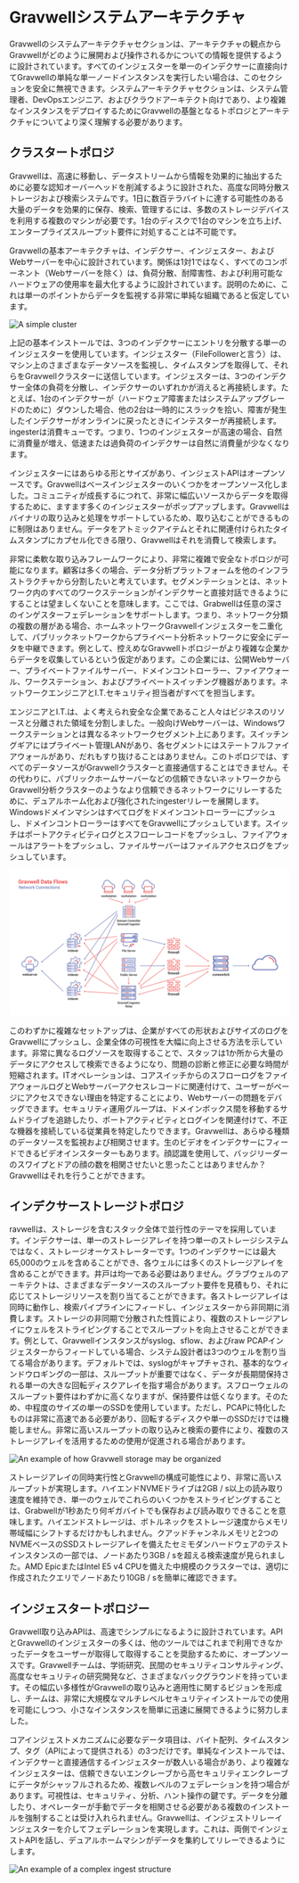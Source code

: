 # Gravwellシステムアーキテクチャ

Gravwellのシステムアーキテクチャセクションは、アーキテクチャの観点からGravwellがどのように展開および操作されるかについての情報を提供するように設計されています。すべてのインジェスターを単一のインデクサーに直接向けてGravwellの単純な単一ノードインスタンスを実行したい場合は、このセクションを安全に無視できます。システムアーキテクチャセクションは、システム管理者、DevOpsエンジニア、およびクラウドアーキテクト向けであり、より複雑なインスタンスをデプロイするためにGravwellの基盤となるトポロジとアーキテクチャについてより深く理解する必要があります。

## クラスタートポロジ

Gravwellは、高速に移動し、データストリームから情報を効果的に抽出するために必要な認知オーバーヘッドを削減するように設計された、高度な同時分散ストレージおよび検索システムです。1日に数百テラバイトに達する可能性のある大量のデータを効果的に保存、検索、管理するには、多数のストレージデバイスを利用する複数のマシンが必要です。1台のディスクで1台のマシンを立ち上げ、エンタープライズスループット要件に対処することは不可能です。

Gravwellの基本アーキテクチャは、インデクサー、インジェスター、およびWebサーバーを中心に設計されています。関係は1対1ではなく、すべてのコンポーネント（Webサーバーを除く）は、負荷分散、耐障害性、および利用可能なハードウェアの使用率を最大化するように設計されています。説明のために、これは単一のポイントからデータを監視する非常に単純な組織であると仮定しています。

![A simple cluster](SimpleCluster.png)

上記の基本インストールでは、3つのインデクサーにエントリを分散する単一のインジェスターを使用しています。インジェスター（FileFollowerと言う）は、マシン上のさまざまなデータソースを監視し、タイムスタンプを取得して、それらをGravwellクラスターに送信しています。インジェスターは、3つのインデクサー全体の負荷を分散し、インデクサーのいずれかが消えると再接続します。たとえば、1台のインデクサーが（ハードウェア障害またはシステムアップグレードのために）ダウンした場合、他の2台は一時的にスラックを拾い、障害が発生したインデクサーがオンラインに戻ったときにインテスターが再接続します。ingesterは消費キューです。つまり、1つのインジェスターが高速の場合、自然に消費量が増え、低速または過負荷のインデクサーは自然に消費量が少なくなります。

インジェスターにはあらゆる形とサイズがあり、インジェストAPIはオープンソースです。Gravwellはベースインジェスターのいくつかをオープンソース化しました。コミュニティが成長するにつれて、非常に幅広いソースからデータを取得するために、ますます多くのインジェスターがポップアップします。Gravwellはバイナリの取り込みと処理をサポートしているため、取り込むことができるものに制限はありません。データをアトミックアイテムとそれに関連付けられたタイムスタンプにカプセル化できる限り、Gravwellはそれを消費して検索します。

非常に柔軟な取り込みフレームワークにより、非常に複雑で安全なトポロジが可能になります。顧客は多くの場合、データ分析プラットフォームを他のインフラストラクチャから分割したいと考えています。セグメンテーションとは、ネットワーク内のすべてのワークステーションがインデクサーと直接対話できるようにすることは望ましくないことを意味します。ここでは、Grabwellは任意の深さのインゲスターフェデレーションをサポートします。つまり、ネットワーク分類の複数の層がある場合、ホームネットワークGravwellインジェスターを二重化して、パブリックネットワークからプライベート分析ネットワークに安全にデータを中継できます。例として、控えめなGravwellトポロジーがより複雑な企業からデータを収集しているという仮定があります。この企業には、公開Webサーバー、プライベートファイルサーバー、ドメインコントローラー、ファイアウォール、ワークステーション、およびプライベートスイッチング機器があります。ネットワークエンジニアとI.T.セキュリティ担当者がすべてを担当します。

エンジニアとI.T.は、よく考えられ安全な企業であること人々はビジネスのリソースと分離された領域を分割しました。一般向けWebサーバーは、Windowsワークステーションとは異なるネットワークセグメント上にあります。スイッチングギアにはプライベート管理LANがあり、各セグメントにはステートフルファイアウォールがあり、だれもすり抜けることはありません。このトポロジでは、すべてのデータソースがGravwellクラスターと直接通信することはできません。その代わりに、パブリックホームサーバーなどの信頼できないネットワークからGravwell分析クラスターのようなより信頼できるネットワークにリレーするために、デュアルホーム化および強化されたingesterリレーを展開します。Windowsドメインマシンはすべてログをドメインコントローラーにプッシュし、ドメインコントローラーはすべてをGravwellにプッシュしています。スイッチはポートアクティビティログとスフローレコードをプッシュし、ファイアウォールはアラートをプッシュし、ファイルサーバーはファイルアクセスログをプッシュしています。

![An example of an enterprise topology](ExampleEnterprise.png)

このわずかに複雑なセットアップは、企業がすべての形状およびサイズのログをGravwellにプッシュし、企業全体の可視性を大幅に向上させる方法を示しています。非常に異なるログソースを取得することで、スタッフは1か所から大量のデータにアクセスして検索できるようになり、問題の診断と修正に必要な時間が短縮されます。ITオペレーションは、コアスイッチからのスフローログをファイアウォールログとWebサーバーアクセスレコードに関連付けて、ユーザーがページにアクセスできない理由を特定することにより、Webサーバーの問題をデバッグできます。セキュリティ運用グループは、ドメインボックス間を移動するサムドライブを追跡したり、ポートアクティビティとログインを関連付けて、不正な機器を接続している従業員を特定したりできます。Gravwellは、あらゆる種類のデータソースを監視および相関させます。生のビデオをインデクサーにフィードできるビデオインスターターもあります。顔認識を使用して、バッジリーダーのスワイプとドアの顔の数を相関させたいと思ったことはありませんか？ Gravwellはそれを行うことができます。

## インデクサーストレージトポロジ

ravwellは、ストレージを含むスタック全体で並行性のテーマを採用しています。インデクサーは、単一のストレージアレイを持つ単一のストレージシステムではなく、ストレージオーケストレーターです。1つのインデクサーには最大65,000のウェルを含めることができ、各ウェルには多くのストレージアレイを含めることができます。井戸は均一である必要はありません。グラブウェルのアーキテクトは、さまざまなデータソースのスループット要件を見積もり、それに応じてストレージリソースを割り当てることができます。各ストレージアレイは同時に動作し、検索パイプラインにフィードし、インジェスターから非同期に消費します。ストレージの非同期で分散された性質により、複数のストレージアレイにウェルをストライピングすることでスループットを向上させることができます。例として、Gravwellインスタンスがsyslog、sflow、およびraw PCAPインジェスターからフィードしている場合、システム設計者は3つのウェルを割り当てる場合があります。デフォルトでは、syslogがキャプチャされ、基本的なウィンドウロギングの一部は、スループットが重要ではなく、データが長期間保持される単一の大きな回転ディスクアレイを指す場合があります。スフローウェルのスループット要件はわずかに高くなりますが、保持要件は低くなります。そのため、中程度のサイズの単一のSSDを使用しています。ただし、PCAPに特化したものは非常に高速である必要があり、回転するディスクや単一のSSDだけでは機能しません。非常に高いスループットの取り込みと検索の要件により、複数のストレージアレイを活用するための使用が促進される場合があります。

![An example of how Gravwell storage may be organized](ExampleStorage.png)

ストレージアレイの同時実行性とGravwellの構成可能性により、非常に高いスループットが実現します。ハイエンドNVMEドライブは2GB / s以上の読み取り速度を維持でき、単一のウェルでこれらのいくつかをストライピングすることは、Grabwellが1秒あたり何ギガバイトでも保存および読み取りできることを意味します。ハイエンドストレージは、ボトルネックをストレージ速度からメモリ帯​​域幅にシフトするだけかもしれません。クアッドチャンネルメモリと2つのNVMEベースのSSDストレージアレイを備えたセミモダンハードウェアのテストインスタンスの一部では、ノードあたり3GB / sを超える検索速度が見られました。AMD EpicまたはIntel E5 v4 CPUを備えた中規模のクラスターでは、適切に作成されたクエリでノードあたり10GB / sを簡単に確認できます。

## インジェスタートポロジー

Gravwell取り込みAPIは、高速でシンプルになるように設計されています。APIとGravwellのインジェスターの多くは、他のツールではこれまで利用できなかったデータをユーザーが取得して取得することを奨励するために、オープンソースです。Gravwellチームは、学術研究、民間のセキュリティコンサルティング、高度なセキュリティの研究開発など、さまざまなバックグラウンドを持っています。その幅広い多様性がGravwellの取り込みと適用性に関するビジョンを形成し、チームは、非常に大規模なマルチレベルセキュリティインストールでの使用を可能にしつつ、小さなインスタンスを簡単に迅速に展開できるように努力しました。

コアインジェストメカニズムに必要なデータ項目は、バイト配列、タイムスタンプ、タグ（APIによって提供される）の3つだけです。単純なインストールでは、インデクサーと直接通信するインジェスターが数人いる場合があり、より複雑なインジェスターは、信頼できないエンクレーブから高セキュリティエンクレーブにデータがシャッフルされるため、複数レベルのフェデレーションを持つ場合があります。可視性は、セキュリティ、分析、ハント操作の鍵です。データを分離したり、オペレーターが手動でデータを相関させる必要がある複数のインストールを強制することは受け入れられません。Gravwellは、インジェストリレーインジェスターを介してフェデレーションを実現します。これは、両側でインジェストAPIを話し、デュアルホームマシンがデータを集約してリレーできるようにします。

![An example of a complex ingest structure](IngestRelay.png)